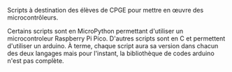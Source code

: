 Scripts à destination des élèves de CPGE pour mettre en œuvre des microcontrôleurs.

Certains scripts sont en MicroPython permettant d'utiliser un microcontroleur Raspberry Pi Pico. D'autres scripts sont en C et permettent d'utiliser un arduino. À terme, chaque script aura sa version dans chacun des deux langages mais pour l'instant, la bibliothèque de codes arduino n'est pas complète.
